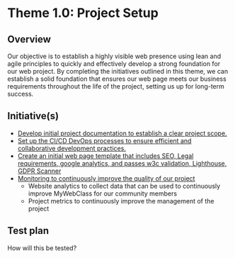 # Theme 1.0: Project Setup
## Overview
Our objective is to establish a highly visible web presence using lean and agile principles to quickly and effectively
develop a strong foundation for our web project. By completing the initiatives outlined in this theme, we can establish a
solid foundation that ensures our web page meets our business requirements throughout the life of the project, setting
us up for long-term success.


## Initiative(s)

* [Develop initial project documentation to establish a clear project scope.](initiatives/documentation_initiative.md)
* [Set up the CI/CD DevOps processes to ensure efficient and collaborative development practices.](initiatives/initiative_devops.md)
* [Create an initial web page template that includes SEO, Legal requirements, google analytics, and  passes w3c validation, Lighthouse, GDPR Scanner](initiatives/initiative_basic_webpage_template.md)
* [Monitoring to continuously improve the quality of our project](https://github.com/GraceBurke-88/mywebclass-agile-docs/blob/main/documentation/theme_1/initiatives/monitor_quality)
  * Website analytics to collect data that can be used to continuously improve MyWebClass for our community members
  * Project metrics to continuously improve the management of the project

## Test plan
How will this be tested?
